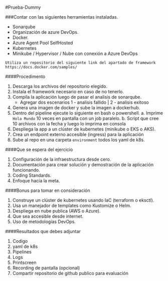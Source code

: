 #Prueba-Dummy

###Contar con las siguientes herramientas instaladas.
* Sonarqube
* Organización de azure DevOps.
* Docker.
* Azure Agent Pool SelfHosted
* Kubernetes
* Minikube / Hypervisor / Nube con conexión a Azure DevOps


`Utiliza un repositorio del siguiente link del apartado de framework https://docs.docker.com/samples/`

####Procedimento

1.	Descarga los archivos del repositorio elegido.
2.	Instala el framework necesario en caso de no tenerlo.
3.	Compila la aplicación luego de pasar el analisis de sonarqube.
    * Agregar dos escenarios 1 - analisis fallido | 2 - analisis exitoso
4.  Genera una imagen de docker y sube la imagen a dockerhub.
5.	Dentro del pipeline ejecute lo siguiente en bash o powershell.
    a.	Imprime `Hola Mundo` 10 veces en pantalla con un job paralelo. 
    b.	Script que cree 10 archivos con la fecha y luego lo imprima en consola
6.	Despliega la app a un clúster de kubernetes (minikube o EKS o AKS).
7.	Crea un endpoint externo accesible (ingress) para la aplicación
8.  Sube al repo en una carpeta `environment` todos los yaml de k8s.

####Que se espera del ejercicio

1.	Configuración de la infraestructura desde cero.
2.	Documentación para crear solución y demostración de la aplicación funcionando.
3.	Coding Standards.
4.	Enfoque hacia la meta.

####Bonus para tomar en consideración
1.	Construye un clúster de kubernetes usando IaC (terraform o eksctl).
2.	Usa un manejador de templates como Kustomize o Helm.
3.	Despliega en nube publica (AWS o Azure).
4.	Que sea accesible desde internet.
5.	Uso de metodologías DevOps.

####Resultados que debes adjuntar

1. Codigo
2. yaml de k8s
3. Pipelines
4. Logs
5. Printscreen
6. Recording de pantalla (opcional)
7. Compartir repositorio de github publico para evaluación
